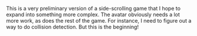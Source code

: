 This is a very preliminary version of a side-scrolling game that I hope to expand into something more complex. The avatar obviously needs a lot more work, as does the rest of the game. For instance, I need to figure out a way to do collision detection. But this is the beginning!
